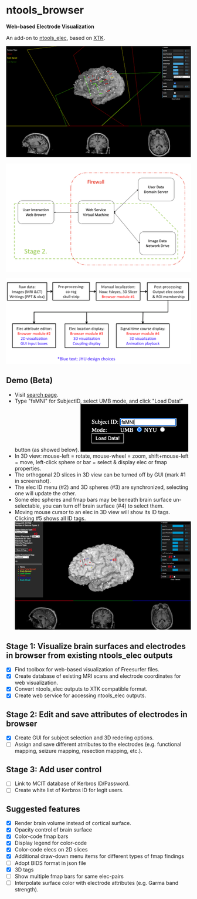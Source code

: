 # ntools_browser

**Web-based Electrode Visualization**

An add-on to [ntools_elec](https://github.com/HughWXY/ntools_elec), based on [XTK](https://github.com/xtk/X).

![Demo](Docs/demo2.png)

![General Design](Docs/design2.png)

![Stage 2 Design](Docs/roadmapstage2.png)

## Demo (Beta)
- Visit [search page](https://jingyunc.github.io/ntools_browser/demo/files/umb_ntools/search.html). 
- Type "fsMNI" for SubjectID, select UMB mode, and click "Load Data!" button (as showed below).
![Search Page](Docs/demo3.png)
- In 3D view: mouse-left = rotate, mouse-wheel = zoom, shift+mouse-left = move, left-click sphere or bar = select & display elec or fmap properties. 
- The orthogonal 2D slices in 3D view can be turned off by GUI (mark #1 in screenshot).
- The elec ID menu (#2) and 3D spheres (#3) are synchronized, selecting one will update the other.
- Some elec spheres and fmap bars may be beneath brain surface un-selectable, you can turn off brain surface (#4) to select them.
- Moving mouse cursor to an elec in 3D view will show its ID tags. Clicking #5 shows all ID tags.
![Main Page](Docs/demo4.png)
 
## Stage 1: Visualize brain surfaces and electrodes in browser from existing ntools_elec outputs
- [x] Find toolbox for web-based visualization of Freesurfer files.
- [x] Create database of existing MRI scans and electrode coordinates for web visualization.
- [x] Convert ntools_elec outputs to XTK compatible format.
- [x] Create web service for accessing ntools_elec outputs.
## Stage 2: Edit and save attributes of electrodes in browser
- [x] Create GUI for subject selection and 3D redering options.
- [ ] Assign and save different atrributes to the electrodes (e.g. functional mapping, seizure mapping, resection mapping, etc.).
## Stage 3: Add user control
- [ ] Link to MCIT database of Kerbros ID/Password.
- [ ] Create white list of Kerbros ID for legit users.
## Suggested features
- [x] Render brain volume instead of cortical surface.
- [x] Opacity control of brain surface
- [x] Color-code fmap bars
- [x] Display legend for color-code
- [x] Color-code elecs on 2D slices
- [x] Additional draw-down menu items for different types of fmap findings
- [ ] Adopt BIDS format in json file
- [x] 3D tags
- [ ] Show multiple fmap bars for same elec-pairs
- [ ] Interpolate surface color with electrode attributes (e.g. Garma band strength).
